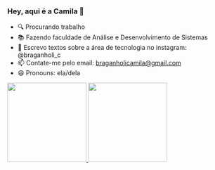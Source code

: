 ### Hey, aqui é a Camila 🌸

- 🔍 Procurando trabalho
- 📚 Fazendo faculdade de Análise e Desenvolvimento de Sistemas
- 🤳 Escrevo textos sobre a área de tecnologia no instagram: @braganholi_c
- 📫 Contate-me pelo email: braganholicamila@gmail.com
- 😄 Pronouns: ela/dela

<div>
  <a href="https://github.com/braganholi">
  <img height="180em" src="https://github-readme-stats.vercel.app/api?username=braganholi&show_icons=true&theme=buefy&include_all_commits=true&count_private=true"/>
  <img height="180em" src="https://github-readme-stats.vercel.app/api/top-langs/?username=braganholi&layout=compact&langs_count=7&theme=buefy"/>
</div>
